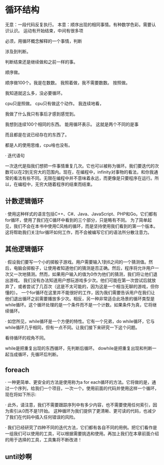 # 循环结构

无意：一段代码反复执行。
本意：顺序出现的相同事情。有种数学色彩。需要认识认识。
运动有开始结束，中间有很多项

必须，用循环概念解释的一个事情，判断

涉及到判断。

判断结束还是继续做和之前一样的事。

顺序做。

顺序做100个。我是在数数。
我照着做，我不需要数数。
按照做。

我知道就这么多，没必要循环。

cpu只是照做。
cpu只有做这个动作。
我连续地看，

我做了什么我只有事后才感到感觉到。

我想到连续100个相同的东西。
能用循环表示。
这就是两个不同的是事

而且都是在说已经存在的东西了。

都是人的使用思维，cpu啥也没有。

· 迭代语句

一次迭代是指我们想把一件事情重复几次。它也可以被称为循环。我们要迭代的次数可以在2到无穷大的范围内。现在，在编程中，infinity对事物的看法，和你我通常的看法有些不同。无限在编程中并不意味着永远，而更像是只要程序在运行。所以，在编程中，无穷大随着程序的结束而结束。

## 计数逻辑循环

· 使用这种样式的语言包括C++、C#、Java、JavaScript、PHP和Go。它们都有for循环，使用了我们在C循环中看到的三个部分，只是略有不同。
为了简单起见，我们不会在本书中使用C风格的循环，而是坚持使用我们看到的第一个版本。这将帮助我们关注for循环如何工作，而不会被编写它们的语法所分散注意力。

## 其他逻辑循环

· 假设我们要写一个小的掷骰子游戏。用户需要输入1到6之间的一个猜测值。然后，电脑会掷骰子，让使用者知道他们的猜测是否正确。然后，程序将允许用户一次又一次地猜测。然而，如果用户输入的值为0作为他们的猜测，我们将让他们退出游戏。
我们没有办法知道用户想玩游戏多少次。他们可能在第一次尝试后就放弃了，或者尝试了几百次（这是不太可能的，因为这是一个相当无聊的游戏，但你懂的）。
一个for循环在这里并不能很好的工作，因为我们需要告诉用户在我们让他们退出循环之前需要播放多少次。相反，另一种非常适合此场景的循环类型是while循环。这个循环处理的是一个条件而不是一个计数。如果条件为真，它将继续循环。

· 如您所见，while循环是一个方便的特性。它有一个兄弟，do while循环，它与while循环几乎相同，但有一点不同。让我们接下来研究一下这个问题。

看待循环的视角不同。

while是把重复出现的东西循环，先判断后循环。
dowhile是把重复出现和判断一起当成循环，先循环后判断。

## foreach

· 一种更简单、更安全的方法是使用称为a for each循环的方法。它将做的是，通过一个序列，给我们一个项目，一次一个。使用前面的代码并使用这样一个循环，现在将如下所示:

· 此外，请注意，我们不需要跟踪序列中有多少内容，也不需要使用任何索引，因为索引从0而不是1开始。
这种循环为我们提供了更清晰、更可读的代码，也减少了我们在代码中插入任何错误的风险。

· 我们已经研究了四种不同的迭代方法，它们都有各自不同的用例。把它们看作是一组我们可以使用的工具，可以根据需要挑选和使用。再加上我们在本章前面介绍的用于选择的工具，工具集将不断改进！

## until妙啊